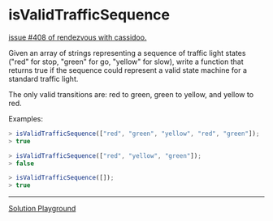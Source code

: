 # isValidTrafficSequence

[issue #408 of rendezvous with cassidoo.](https://buttondown.com/cassidoo/archive/our-feelings-are-our-most-genuine-paths-to/)

Given an array of strings representing a sequence of traffic light states
("red" for stop, "green" for go, "yellow" for slow),
write a function that returns true if the sequence could represent a valid
state machine for a standard traffic light.

The only valid transitions are: red to green, green to yellow, and yellow to red.

Examples:

```ts
> isValidTrafficSequence(["red", "green", "yellow", "red", "green"]);
> true

> isValidTrafficSequence(["red", "yellow", "green"]);
> false

> isValidTrafficSequence([]);
> true
```

---

[Solution Playground](https://tsplay.dev/we3PVm)
